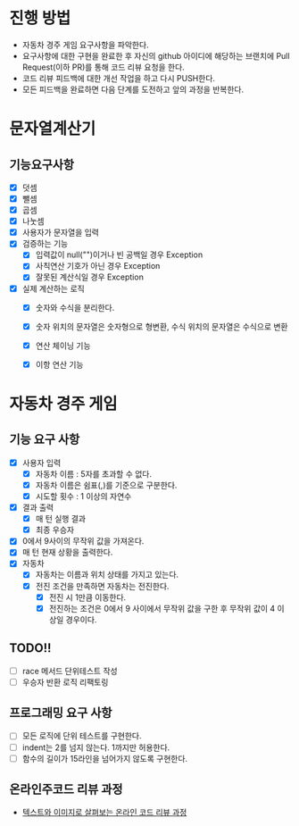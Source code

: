 # 진행 방법
* 자동차 경주 게임 요구사항을 파악한다.
* 요구사항에 대한 구현을 완료한 후 자신의 github 아이디에 해당하는 브랜치에 Pull Request(이하 PR)를 통해 코드 리뷰 요청을 한다.
* 코드 리뷰 피드백에 대한 개선 작업을 하고 다시 PUSH한다.
* 모든 피드백을 완료하면 다음 단계를 도전하고 앞의 과정을 반복한다.


# 문자열계산기
## 기능요구사항
- [x] 덧셈
- [x] 뺄셈
- [x] 곱셈
- [x] 나눗셈
- [x] 사용자가 문자열을 입력
- [x] 검증하는 기능
  - [x] 입력값이 null("")이거나 빈 공백일 경우 Exception
  - [x] 사칙연산 기호가 아닌 경우 Exception
  - [x] 잘못된 계산식일 경우 Exception
- [x] 실제 계산하는 로직
  - [x] 숫자와 수식을 분리한다.
  - [x] 숫자 위치의 문자열은 숫자형으로 형변환, 수식 위치의 문자열은 수식으로 변환
  - [x] 연산 체이닝 기능
  - [x] 이항 연산 기능


# 자동차 경주 게임
## 기능 요구 사항
- [x] 사용자 입력
   - [x] 자동차 이름 : 5자를 초과할 수 없다.
   - [x] 자동차 이름은 쉼표(,)를 기준으로 구분한다.
   - [x] 시도할 횟수 : 1 이상의 자연수
- [x] 결과 출력
  - [x] 매 턴 실행 결과
  - [x] 최종 우승자
- [x] 0에서 9사이의 무작위 값을 가져온다.
- [x] 매 턴 현재 상황을 출력한다.
- [x] 자동차
  - [x] 자동차는 이름과 위치 상태를 가지고 있는다.
  - [x] 전진 조건을 만족하면 자동차는 전진한다.
    - [x] 전진 시 1만큼 이동한다.
    - [x] 전진하는 조건은 0에서 9 사이에서 무작위 값을 구한 후 무작위 값이 4 이상일 경우이다.
 
## TODO!!
- [ ] race 메서드 단위테스트 작성
- [ ] 우승자 반환 로직 리팩토링

## 프로그래밍 요구 사항
- [ ] 모든 로직에 단위 테스트를 구현한다.
- [ ] indent는 2를 넘지 않는다. 1까지만 허용한다.
- [ ] 함수의 길이가 15라인을 넘어가지 않도록 구현한다.

## 온라인주코드 리뷰 과정
* [텍스트와 이미지로 살펴보는 온라인 코드 리뷰 과정](https://github.com/next-step/nextstep-docs/tree/master/codereview)